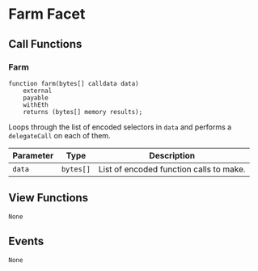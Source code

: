# Farm Facet

## Call Functions

### Farm

```solidity
function farm(bytes[] calldata data)
    external
    payable
    withEth
    returns (bytes[] memory results);
```

Loops through the list of encoded selectors in `data` and performs a `delegateCall` on each of them.

| Parameter | Type      | Description                             |
| --------- | --------- | --------------------------------------- |
| `data`    | `bytes[]` | List of encoded function calls to make. |

## View Functions

```
None
```

## Events

```
None
```
